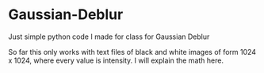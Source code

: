 # Gaussian-Deblur
Just simple python code I made for class for Gaussian Deblur

So far this only works with text files of black and white images of form 1024 x 1024, where every value is intensity. I will explain the math here.
